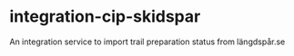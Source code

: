 # integration-cip-skidspar

An integration service to import trail preparation status from längdspår.se
